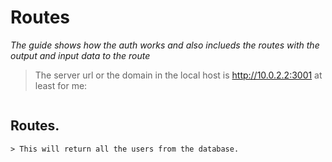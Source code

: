 # Routes

_The guide shows how the auth works and also inclueds the routes with the output and input data to the route_

> The server url or the domain in the local host is http://10.0.2.2:3001 at least for me:

```serverUrl = "http://10.0.2.2:3001"
```

## Routes.

```get serverUrl/v1/api/user/
> This will return all the users from the database.
```
